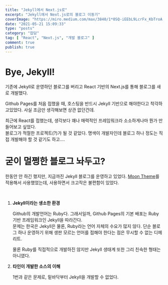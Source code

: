```yaml
---
title: "Jekyll에서 Next.js로"
excerpt: "Jekyll에서 Next.js로의 블로그 이동기"
coverImage: "https://miro.medium.com/max/3840/1*0SQ-iEEbL9LcrFx_KbTroA.png"
date: "2021-05-21 15:09:33"
type: "posts"
category: "잡담"
tag: [ "React", "Next.js", "개발 블로그" ]
comment: true
publish: true
---
```


# Bye, Jekyll!

기존에 Jekyll로 운영하던 블로그를 버리고 React 기반의 Next.js를 통해 블로그를 새로 개발했다.

Github Pages를 처음 접했을 때, 호스팅을 반드시 Jekyll 기반으로 해야한다고 착각하고있었다. 사실 조금만 생각해보면 상관 없던건데.

최근에 React를 접했는데, 생각보다 꽤나 매력적인 프레임워크라 소소하게나마 뭔가 만들어보고 싶었다.  
블로그가 적절한 프로젝트(?)가 될 것 같았다. 명색이 개발자인데 블로그 하나 정도는 직접 개발해야 할 것 같기도 하고....

# 굳이 멀쩡한 블로그 놔두고?

한동안 안 하긴 했지만, 지금까진 Jekyll 블로그를 운영하고 있었다. [Moon Theme](http://taylantatli.github.io/Moon/)를 적용해서 사용했었는데, 사용하면서 크고작은 불편함이 있었다.

<br />

1. **Jekyll이라는 생소한 환경**

	Github의 개발언어는 Ruby다. 그래서일까, Github Pages의 기본 배포는 Ruby 기반 프레임워크인 Jekyll을 따라간다.  
	문제는 한국은 Jekyll은 물론, Ruby라는 언어 자체의 수요가 많지 않다. 단순 블로그 하나 운영하기 위해 생판 모르는 언어를 접해야 한다는 점은 무시할 수 없는 디메리트.

	물론 Ruby를 직접적으로 개발하진 않지만 Jekyll 생태계 또한 그리 친숙한 형태는 아니였다.

2. **타인이 개발한 소스의 이해**

	1번과 같은 문제로, 밑바닥부터 Jekyll을 개발할 수 없었다.